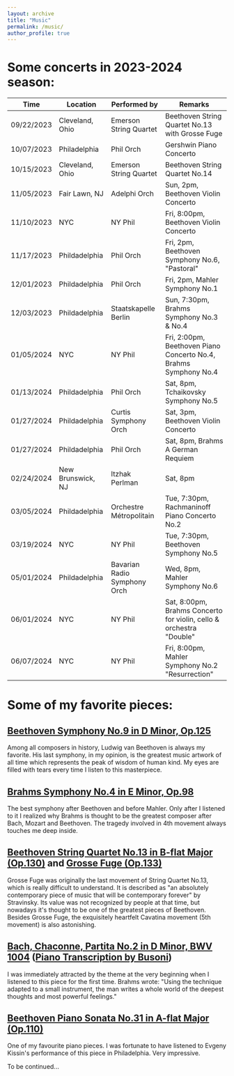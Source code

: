 ```yaml
---
layout: archive
title: "Music"
permalink: /music/
author_profile: true
---
```


# Some concerts in 2023-2024 season:

| Time | Location | Performed by | Remarks |
| ---- | ---- | ---- | ---- |
| 09/22/2023 | Cleveland, Ohio | Emerson String Quartet | Beethoven String Quartet No.13 with Grosse Fuge |
| 10/07/2023 | Philadelphia | Phil Orch | Gershwin Piano Concerto |
| 10/15/2023 | Cleveland, Ohio | Emerson String Quartet | Beethoven String Quartet No.14 |
| 11/05/2023 | Fair Lawn, NJ | Adelphi Orch | Sun, 2pm, Beethoven Violin Concerto |
| 11/10/2023 | NYC | NY Phil | Fri, 8:00pm, Beethoven Violin Concerto |
| 11/17/2023 | Phildadelphia | Phil Orch | Fri, 2pm, Beethoven Symphony No.6, "Pastoral" |
| 12/01/2023 | Phildadelphia | Phil Orch | Fri, 2pm, Mahler Symphony No.1 |
| 12/03/2023 | Phildadelphia | Staatskapelle Berlin | Sun, 7:30pm, Brahms Symphony No.3 & No.4 |
| 01/05/2024 | NYC | NY Phil | Fri, 2:00pm, Beethoven Piano Concerto No.4, Brahms Symphony No.4 |
| 01/13/2024 | Phildadelphia | Phil Orch | Sat, 8pm, Tchaikovsky Symphony No.5 |
| 01/27/2024 | Phildadelphia | Curtis Symphony Orch | Sat, 3pm, Beethoven Violin Concerto |
| 01/27/2024 | Phildadelphia | Phil Orch | Sat, 8pm, Brahms A German Requiem |
| 02/24/2024 | New Brunswick, NJ | Itzhak Perlman | Sat, 8pm |
| 03/05/2024 | Phildadelphia | Orchestre Métropolitain | Tue, 7:30pm, Rachmaninoff Piano Concerto No.2 |
| 03/19/2024 | NYC | NY Phil | Tue, 7:30pm, Beethoven Symphony No.5 |
| 05/01/2024 | Phildadelphia | Bavarian Radio Symphony Orch | Wed, 8pm, Mahler Symphony No.6 |
| 06/01/2024 | NYC | NY Phil | Sat, 8:00pm, Brahms Concerto for violin, cello & orchestra "Double" |
| 06/07/2024 | NYC | NY Phil | Fri, 8:00pm, Mahler Symphony No.2 "Resurrection" |



# Some of my favorite pieces:

## [Beethoven Symphony No.9 in D Minor, Op.125](https://www.youtube.com/watch?v=O3MVY6UiMag)

Among all composers in history, Ludwig van Beethoven is always my favorite. His last symphony, in my opinion, is the greatest music artwork of all time which represents the peak of wisdom of human kind. My eyes are filled with tears every time I listen to this masterpiece.

## [Brahms Symphony No.4 in E Minor, Op.98](https://www.youtube.com/watch?v=0KBAy7M2w74)

The best symphony after Beethoven and before Mahler. Only after I listened to it I realized why Brahms is thought to be the greatest composer after Bach, Mozart and Beethoven. The tragedy involved in 4th movement always touches me deep inside.

## [Beethoven String Quartet No.13 in B-flat Major (Op.130)](https://www.youtube.com/watch?v=XIn3ictF9SA) and [Grosse Fuge (Op.133)](https://www.youtube.com/watch?v=13ygvpIg-S0)

Grosse Fuge was originally the last movement of String Quartet No.13, which is really difficult to understand. It is described as "an absolutely contemporary piece of music that will be contemporary forever" by Stravinsky. Its value was not recognized by people at that time, but nowadays it's thought to be one of the greatest pieces of Beethoven. Besides Grosse Fuge, the exquisitely heartfelt Cavatina movement (5th movement) is also astonishing. 

## [Bach, Chaconne, Partita No.2 in D Minor, BWV 1004](https://www.youtube.com/watch?v=vhOaS_Cy8_8) ([Piano Transcription by Busoni](https://www.youtube.com/watch?v=KHYW76fuNKU))

I was immediately attracted by the theme at the very beginning when I listened to this piece for the first time. Brahms wrote: "Using the technique adapted to a small instrument, the man writes a whole world of the deepest thoughts and most powerful feelings." 

## [Beethoven Piano Sonata No.31 in A-flat Major (Op.110)](https://www.youtube.com/watch?v=DbnM-1MQSGw&list=RDDbnM-1MQSGw&start_radio=1)

One of my favourite piano pieces. I was fortunate to have listened to Evgeny Kissin's performance of this piece in Philadelphia. Very impressive.

To be continued...
